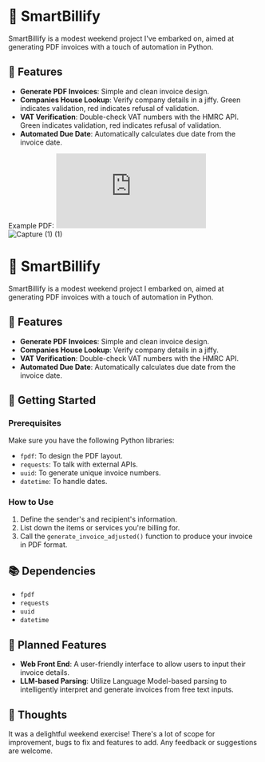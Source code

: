 # 🧾 SmartBillify

SmartBillify is a modest weekend project I've embarked on, aimed at generating PDF invoices with a touch of automation in Python.

## 🌟 Features

- **Generate PDF Invoices**: Simple and clean invoice design.
- **Companies House Lookup**: Verify company details in a jiffy. Green indicates validation, red indicates refusal of validation.
- **VAT Verification**: Double-check VAT numbers with the HMRC API. Green indicates validation, red indicates refusal of validation.
- **Automated Due Date**: Automatically calculates due date from the invoice date.

Example PDF:
![invoice_adjusted_INV12345.pdf](https://github.com/cgrpa/SmartBillify/files/12838258/invoice_adjusted_INV12345.pdf)
![Capture (1) (1)](https://github.com/cgrpa/SmartBillify/assets/95618126/3675bf18-cde2-46f0-bcee-d9cd562ba679)

# 🧾 SmartBillify

SmartBillify is a modest weekend project I embarked on, aimed at generating PDF invoices with a touch of automation in Python.

## 🌟 Features

- **Generate PDF Invoices**: Simple and clean invoice design.
- **Companies House Lookup**: Verify company details in a jiffy.
- **VAT Verification**: Double-check VAT numbers with the HMRC API.
- **Automated Due Date**: Automatically calculates due date from the invoice date.

## 🚀 Getting Started

### Prerequisites

Make sure you have the following Python libraries:

- `fpdf`: To design the PDF layout.
- `requests`: To talk with external APIs.
- `uuid`: To generate unique invoice numbers.
- `datetime`: To handle dates.

### How to Use

1. Define the sender's and recipient's information.
2. List down the items or services you're billing for.
3. Call the `generate_invoice_adjusted()` function to produce your invoice in PDF format.

## 📚 Dependencies

- `fpdf`
- `requests`
- `uuid`
- `datetime`

## 📌 Planned Features

- **Web Front End**: A user-friendly interface to allow users to input their invoice details.
- **LLM-based Parsing**: Utilize Language Model-based parsing to intelligently interpret and generate invoices from free text inputs.

## 🤔 Thoughts

It was a delightful weekend exercise! There's a lot of scope for improvement, bugs to fix and features to add. Any feedback or suggestions are welcome.
